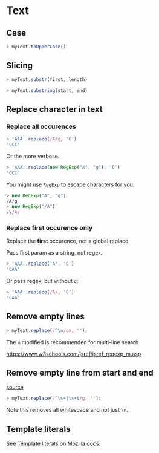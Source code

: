# Text

## Case

```javascript
> myText.toUpperCase()
```


## Slicing

```javascript
> myText.substr(first, length)

> myText.substring(start, end)
```


## Replace character in text

### Replace all occurences

```javascript
> 'AAA'.replace(/A/g, 'C')
'CCC'
```

Or the more verbose.

```javascript
> 'AAA'.replace(new RegExp("A", "g"), 'C')
'CCC'
```

You might use `RegExp` to escape characters for you.

```javascript
> new RegExp("A", "g")
/A/g
> new RegExp("/A")
/\/A/
```

### Replace first occurence only

Replace the **first** occurence, not a global replace.

Pass first param as a string, not regex.

```javascript
> 'AAA'.replace('A', 'C')
'CAA'
```

Or pass regex, but without `g`:

```javascript
> 'AAA'.replace(/A/, 'C')
'CAA'
```


## Remove empty lines

```javascript
> myText.replace(/^\n/gm, '');
```

The `m` modified is recommended for multi-line search

https://www.w3schools.com/jsref/jsref_regexp_m.asp


## Remove empty line from start and end

[source](https://stackoverflow.com/questions/14572413/remove-line-breaks-from-start-and-end-of-string/48080903)

```javascript
> myText.replace(/^\s+|\s+$/g, '');
```

Note this removes all whitespace and not just `\n`.


## Template literals

See [Template literals](https://developer.mozilla.org/en-US/docs/Web/JavaScript/Reference/Template_literals) on Mozilla docs.
